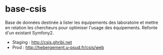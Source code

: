 # base-csis
Base de données destinée à lister les équipements des laboratoire et mettre en relation les chercheurs pour optimiser l'usage des équipements.  Refonte d'un existant Symfony2.

 * Staging : http://csis.ghribi.net
 * Prod : http://hebergement.u-psud.fr/csis/web
 
